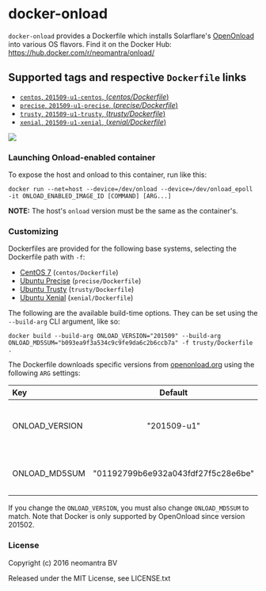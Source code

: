 # docker-onload

`docker-onload` provides a Dockerfile which installs Solarflare's [OpenOnload](http://www.openonload.org/ "OpenOnload") into various OS flavors. Find it on the Docker Hub: https://hub.docker.com/r/neomantra/onload/

## Supported tags and respective `Dockerfile` links

- [`centos`, `201509-u1-centos`, (*centos/Dockerfile*)](https://github.com/neomantra/docker-onload/blob/master/centos/Dockerfile)
- [`precise`, `201509-u1-precise`, (*precise/Dockerfile*)](https://github.com/neomantra/docker-onload/blob/master/precise/Dockerfile)
- [`trusty`, `201509-u1-trusty`, (*trusty/Dockerfile*)](https://github.com/neomantra/docker-onload/blob/master/trusty/Dockerfile)
- [`xenial`, `201509-u1-xenial`, (*xenial/Dockerfile*)](https://github.com/neomantra/docker-onload/blob/master/xenial/Dockerfile)

[![](https://imagelayers.io/badge/neomantra/onload:trusty.svg)](https://imagelayers.io/?images=neomantra/onload:trusty 'Get your own badge on imagelayers.io')

### Launching Onload-enabled container

To expose the host and onload to this container, run like this:
```
docker run --net=host --device=/dev/onload --device=/dev/onload_epoll -it ONLOAD_ENABLED_IMAGE_ID [COMMAND] [ARG...]
```

**NOTE:** The host's `onload` version must be the same as the container's.

### Customizing

Dockerfiles are provided for the following base systems, selecting the Dockerfile path with `-f`:

 * [CentOS 7](https://github.com/neomantra/docker-onload/centos/Dockerfile) (`centos/Dockerfile`)
 * [Ubuntu Precise](https://github.com/neomantra/docker-onload/precise/Dockerfile) (`precise/Dockerfile`)
 * [Ubuntu Trusty](https://github.com/neomantra/docker-onload/trusty/Dockerfile) (`trusty/Dockerfile`)
 * [Ubuntu Xenial](https://github.com/neomantra/docker-onload/xenial/Dockerfile) (`xenial/Dockerfile`)

The following are the available build-time options. They can be set using the `--build-arg` CLI argument, like so:

```
docker build --build-arg ONLOAD_VERSION="201509" --build-arg ONLOAD_MD5SUM="b093ea9f3a534c9c9fe9da6c2b6ccb7a" -f trusty/Dockerfile .
```

The Dockerfile downloads specific versions from [openonload.org](http://openonload.org "openonload.org") using the following `ARG` settings:

| Key  | Default | Description |
:----- | :-----: |:----------- |
|ONLOAD_VERSION | "201509-u1" | The version of OpenOnload to download. |
|ONLOAD_MD5SUM | "01192799b6e932a043fdf27f5c28e6be" | The MD5 checksum of the download. |

If you change the `ONLOAD_VERSION`, you must also change `ONLOAD_MD5SUM` to match. Note that Docker is only supported by OpenOnload since version 201502.

### License

Copyright (c) 2016 neomantra BV

Released under the MIT License, see LICENSE.txt
